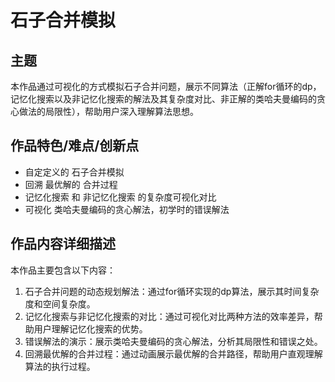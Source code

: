 # 石子合并模拟

## 主题
本作品通过可视化的方式模拟石子合并问题，展示不同算法（正解for循环的dp，记忆化搜索以及非记忆化搜索的解法及其复杂度对比、非正解的类哈夫曼编码的贪心做法的局限性），帮助用户深入理解算法思想。

## 作品特色/难点/创新点
- 自定定义的 石子合并模拟
- 回溯 最优解的 合并过程
- 记忆化搜索 和 非记忆化搜索 的复杂度可视化对比
- 可视化 类哈夫曼编码的贪心解法，初学时的错误解法

## 作品内容详细描述
本作品主要包含以下内容：
1. 石子合并问题的动态规划解法：通过for循环实现的dp算法，展示其时间复杂度和空间复杂度。
2. 记忆化搜索与非记忆化搜索的对比：通过可视化对比两种方法的效率差异，帮助用户理解记忆化搜索的优势。
3. 错误解法的演示：展示类哈夫曼编码的贪心解法，分析其局限性和错误之处。
4. 回溯最优解的合并过程：通过动画展示最优解的合并路径，帮助用户直观理解算法的执行过程。


